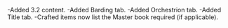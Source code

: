
-Added 3.2 content.
-Added Barding tab.
-Added Orchestrion tab.
-Added Title tab.
-Crafted items now list the Master book required (if applicable).